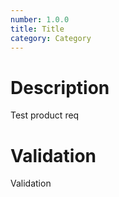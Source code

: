 ```yaml
---
number: 1.0.0
title: Title
category: Category
---
```

# Description

Test product req

# Validation

Validation